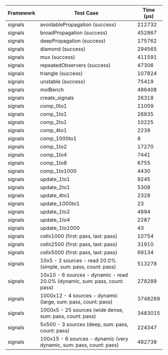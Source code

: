 | Framework | Test Case | Time (μs) |
| --- | --- | --- |
| signals | avoidablePropagation (success) | 212732 |
| signals | broadPropagation (success) | 452867 |
| signals | deepPropagation (success) | 175762 |
| signals | diamond (success) | 294565 |
| signals | mux (success) | 411591 |
| signals | repeatedObservers (success) | 47306 |
| signals | triangle (success) | 107824 |
| signals | unstable (success) | 75419 |
| signals | molBench | 486408 |
| signals | create_signals | 26318 |
| signals | comp_0to1 | 11059 |
| signals | comp_1to1 | 26835 |
| signals | comp_2to1 | 10225 |
| signals | comp_4to1 | 2239 |
| signals | comp_1000to1 | 8 |
| signals | comp_1to2 | 17270 |
| signals | comp_1to4 | 7441 |
| signals | comp_1to8 | 6755 |
| signals | comp_1to1000 | 4430 |
| signals | update_1to1 | 9245 |
| signals | update_2to1 | 5308 |
| signals | update_4to1 | 2328 |
| signals | update_1000to1 | 23 |
| signals | update_1to2 | 4894 |
| signals | update_1to4 | 2287 |
| signals | update_1to1000 | 43 |
| signals | cellx1000 (first: pass, last: pass) | 10754 |
| signals | cellx2500 (first: pass, last: pass) | 31910 |
| signals | cellx5000 (first: pass, last: pass) | 69134 |
| signals | 10x5 - 2 sources - read 20.0% (simple, sum: pass, count: pass) | 513278 |
| signals | 10x10 - 6 sources - dynamic - read 20.0% (dynamic, sum: pass, count: pass) | 278289 |
| signals | 1000x12 - 4 sources - dynamic (large, sum: pass, count: pass) | 3748289 |
| signals | 1000x5 - 25 sources (wide dense, sum: pass, count: pass) | 3483015 |
| signals | 5x500 - 3 sources (deep, sum: pass, count: pass) | 224347 |
| signals | 100x15 - 6 sources - dynamic (very dynamic, sum: pass, count: pass) | 482738 |
